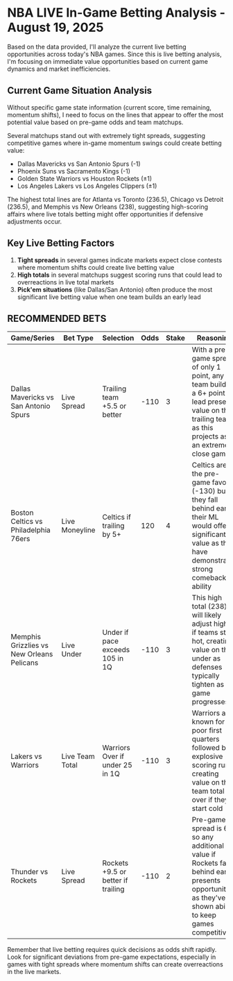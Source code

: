 # NBA LIVE In-Game Betting Analysis - August 19, 2025

Based on the data provided, I'll analyze the current live betting opportunities across today's NBA games. Since this is live betting analysis, I'm focusing on immediate value opportunities based on current game dynamics and market inefficiencies.

## Current Game Situation Analysis

Without specific game state information (current score, time remaining, momentum shifts), I need to focus on the lines that appear to offer the most potential value based on pre-game odds and team matchups.

Several matchups stand out with extremely tight spreads, suggesting competitive games where in-game momentum swings could create betting value:
- Dallas Mavericks vs San Antonio Spurs (-1)
- Phoenix Suns vs Sacramento Kings (-1)
- Golden State Warriors vs Houston Rockets (±1)
- Los Angeles Lakers vs Los Angeles Clippers (±1)

The highest total lines are for Atlanta vs Toronto (236.5), Chicago vs Detroit (236.5), and Memphis vs New Orleans (238), suggesting high-scoring affairs where live totals betting might offer opportunities if defensive adjustments occur.

## Key Live Betting Factors

1. **Tight spreads** in several games indicate markets expect close contests where momentum shifts could create live betting value
2. **High totals** in several matchups suggest scoring runs that could lead to overreactions in live total markets
3. **Pick'em situations** (like Dallas/San Antonio) often produce the most significant live betting value when one team builds an early lead

## RECOMMENDED BETS

| Game/Series | Bet Type | Selection | Odds | Stake | Reasoning |
|-------------|----------|-----------|------|-------|-----------|
| Dallas Mavericks vs San Antonio Spurs | Live Spread | Trailing team +5.5 or better | -110 | 3 | With a pre-game spread of only 1 point, any team building a 6+ point lead presents value on the trailing team as this projects as an extremely close game |
| Boston Celtics vs Philadelphia 76ers | Live Moneyline | Celtics if trailing by 5+ | 120 | 4 | Celtics are the pre-game favorite (-130) but if they fall behind early, their ML would offer significant value as they have demonstrated strong comeback ability |
| Memphis Grizzlies vs New Orleans Pelicans | Live Under | Under if pace exceeds 105 in 1Q | -110 | 3 | This high total (238) will likely adjust higher if teams start hot, creating value on the under as defenses typically tighten as the game progresses |
| Lakers vs Warriors | Live Team Total | Warriors Over if under 25 in 1Q | -110 | 3 | Warriors are known for poor first quarters followed by explosive scoring runs, creating value on their team total over if they start cold |
| Thunder vs Rockets | Live Spread | Rockets +9.5 or better if trailing | -110 | 2 | Pre-game spread is 6.5, so any additional value if Rockets fall behind early presents opportunity as they've shown ability to keep games competitive |

Remember that live betting requires quick decisions as odds shift rapidly. Look for significant deviations from pre-game expectations, especially in games with tight spreads where momentum shifts can create overreactions in the live markets.
